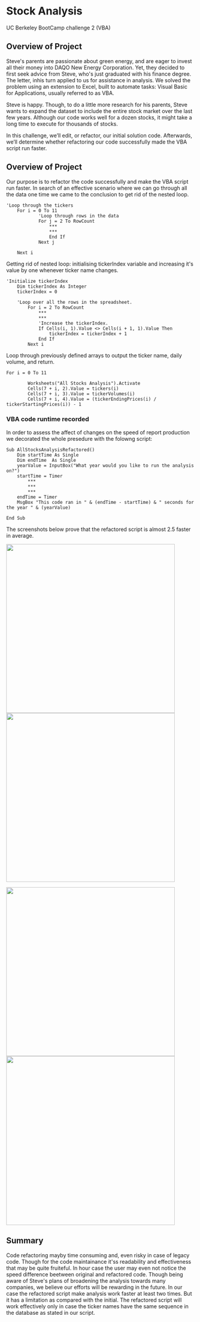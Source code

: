 # Stock Analysis
UC Berkeley BootCamp challenge 2 (VBA)
## Overview of Project
Steve's parents are passionate about green energy, and are eager to invest all their money into DAQO New Energy Corporation. Yet, they decided to first seek advice from Steve, who's just graduated with his finance degree. The letter, inhis turn applied to us for assistance in analysis. We solved the problem using an extension to Excel, built to automate tasks: Visual Basic for Applications, usually referred to as VBA.

Steve is happy. Though, to do a little more research for his parents, Steve wants to expand the dataset to include the entire stock market over the last few years. Although our code works well for a dozen stocks, it might take a long time to execute for thousands of stocks.

In this challenge, we’ll edit, or refactor, our initial solution code. Afterwards, we’ll determine whether refactoring our code successfully made the VBA script run faster. 

## Overview of Project
Our purpose is to refactor the code successfully and make the VBA script run faster. In search of an effective scenario where we can go through all the data one time we came to the conclusion to get rid of the nested loop. 
```
'Loop through the tickers
    For i = 0 To 11
            'Loop through rows in the data
            For j = 2 To RowCount
                ***
                ***
                End If
            Next j

    Next i
```

Getting rid of nested loop: initialising tickerIndex variable and increasing it's value by one whenever ticker name changes.
```
'Initialize tickerIndex
    Dim tickerIndex As Integer
    tickerIndex = 0
        
    'Loop over all the rows in the spreadsheet.
        For i = 2 To RowCount
            ***
            ***
            'Increase the tickerIndex.
            If Cells(i, 1).Value <> Cells(i + 1, 1).Value Then
                tickerIndex = tickerIndex + 1
            End If
        Next i
```
Loop through previously defined arrays to output the ticker name, daily volume, and return.
```
For i = 0 To 11
        
        Worksheets("All Stocks Analysis").Activate
        Cells(7 + i, 2).Value = tickers(i)
        Cells(7 + i, 3).Value = tickerVolumes(i)
        Cells(7 + i, 4).Value = (tickerEndingPrices(i) / tickerStartingPrices(i)) - 1
```
### VBA code runtime recorded
In order to assess the affect of changes on the speed of report production we decorated the whole presedure with the folowng script:
```
Sub AllStocksAnalysisRefactored()
    Dim startTime As Single
    Dim endTime  As Single
    yearValue = InputBox("What year would you like to run the analysis on?")
    startTime = Timer
        ***
        ***
        ***
    endTime = Timer
    MsgBox "This code ran in " & (endTime - startTime) & " seconds for the year " & (yearValue)

End Sub
```
The screenshots below prove that the refactored script is almost 2.5 faster in average.

<img src="https://github.com/ArmineKhanan/stock-analysis/blob/main/ASA%20Runtime%20for%202017.png" width="450" />                                    <img src="https://github.com/ArmineKhanan/stock-analysis/blob/main/ASA%20Runtime%20for%202017%20if%20refuctored.png" width="450" />

<img src="https://github.com/ArmineKhanan/stock-analysis/blob/main/ASA%20Runtime%20for%202018.png" width="450" />                                    <img src="https://github.com/ArmineKhanan/stock-analysis/blob/main/ASA%20Runtime%20for%202018%20if%20refactored.png" width="450" />

## Summary
Code refactoring mayby time consuming and, even risky in case of legacy code. Though for the code maintainance it'ss readability and effectiveness that may be quite fruiteful. In hour case the user may even not notice the speed difference beetween original and refactored code. Though being aware of Steve's plans of broadening the analysis towards many companies, we believe our efforts will be rewarding in the future.
In our case the refactored script make analysis work faster at least two times. But it has a limitation as compared with the initial. The refactored script will work effectively only in case the ticker names have the same sequence in the database as stated in our script.

